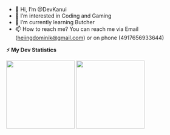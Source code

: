 - 👋 Hi, I’m @DevKanui
- 👀 I’m interested in Coding and Gaming
- 🌱 I’m currently learning Butcher
- 📫 How to reach me? You can reach me via Email (heiingdominik@gmail.com) or on phone (4917656933644)

<b>⚡ My Dev Statistics</b>
<!-- GitHub Stats -->  
<p>  
<!-- GitHub Stats -->  
<img height="180em" src="https://github-readme-stats.vercel.app/api?username=DevKanui&include_all_commits=true&show_icons=true&hide_border=true&count_private=true&theme=react" />
<!-- Most Used Languages -->  
<img height="180em" src="https://github-readme-stats.vercel.app/api/top-langs/?username=DevKanui&include_all_commits=true&count_private=true&show_icons=true&hide_border=true&layout=compact&hide=lua&langs_count=8&theme=react"/>  
</p> 

